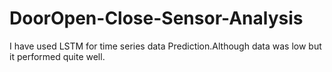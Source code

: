# DoorOpen-Close-Sensor-Analysis

I have used LSTM for time series data Prediction.Although data was low 
but it performed quite well.
